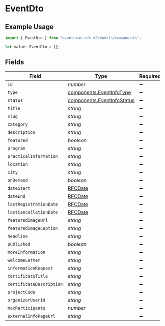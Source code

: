 # EventDto

## Example Usage

```typescript
import { EventDto } from "eventuras-sdk-v2/models/components";

let value: EventDto = {};
```

## Fields

| Field                                                                    | Type                                                                     | Required                                                                 | Description                                                              |
| ------------------------------------------------------------------------ | ------------------------------------------------------------------------ | ------------------------------------------------------------------------ | ------------------------------------------------------------------------ |
| `id`                                                                     | *number*                                                                 | :heavy_minus_sign:                                                       | N/A                                                                      |
| `type`                                                                   | [components.EventInfoType](../../models/components/eventinfotype.md)     | :heavy_minus_sign:                                                       | N/A                                                                      |
| `status`                                                                 | [components.EventInfoStatus](../../models/components/eventinfostatus.md) | :heavy_minus_sign:                                                       | N/A                                                                      |
| `title`                                                                  | *string*                                                                 | :heavy_minus_sign:                                                       | N/A                                                                      |
| `slug`                                                                   | *string*                                                                 | :heavy_minus_sign:                                                       | N/A                                                                      |
| `category`                                                               | *string*                                                                 | :heavy_minus_sign:                                                       | N/A                                                                      |
| `description`                                                            | *string*                                                                 | :heavy_minus_sign:                                                       | N/A                                                                      |
| `featured`                                                               | *boolean*                                                                | :heavy_minus_sign:                                                       | N/A                                                                      |
| `program`                                                                | *string*                                                                 | :heavy_minus_sign:                                                       | N/A                                                                      |
| `practicalInformation`                                                   | *string*                                                                 | :heavy_minus_sign:                                                       | N/A                                                                      |
| `location`                                                               | *string*                                                                 | :heavy_minus_sign:                                                       | N/A                                                                      |
| `city`                                                                   | *string*                                                                 | :heavy_minus_sign:                                                       | N/A                                                                      |
| `onDemand`                                                               | *boolean*                                                                | :heavy_minus_sign:                                                       | N/A                                                                      |
| `dateStart`                                                              | [RFCDate](../../types/rfcdate.md)                                        | :heavy_minus_sign:                                                       | N/A                                                                      |
| `dateEnd`                                                                | [RFCDate](../../types/rfcdate.md)                                        | :heavy_minus_sign:                                                       | N/A                                                                      |
| `lastRegistrationDate`                                                   | [RFCDate](../../types/rfcdate.md)                                        | :heavy_minus_sign:                                                       | N/A                                                                      |
| `lastCancellationDate`                                                   | [RFCDate](../../types/rfcdate.md)                                        | :heavy_minus_sign:                                                       | N/A                                                                      |
| `featuredImageUrl`                                                       | *string*                                                                 | :heavy_minus_sign:                                                       | N/A                                                                      |
| `featuredImageCaption`                                                   | *string*                                                                 | :heavy_minus_sign:                                                       | N/A                                                                      |
| `headline`                                                               | *string*                                                                 | :heavy_minus_sign:                                                       | N/A                                                                      |
| `published`                                                              | *boolean*                                                                | :heavy_minus_sign:                                                       | N/A                                                                      |
| `moreInformation`                                                        | *string*                                                                 | :heavy_minus_sign:                                                       | N/A                                                                      |
| `welcomeLetter`                                                          | *string*                                                                 | :heavy_minus_sign:                                                       | N/A                                                                      |
| `informationRequest`                                                     | *string*                                                                 | :heavy_minus_sign:                                                       | N/A                                                                      |
| `certificateTitle`                                                       | *string*                                                                 | :heavy_minus_sign:                                                       | N/A                                                                      |
| `certificateDescription`                                                 | *string*                                                                 | :heavy_minus_sign:                                                       | N/A                                                                      |
| `projectCode`                                                            | *string*                                                                 | :heavy_minus_sign:                                                       | N/A                                                                      |
| `organizerUserId`                                                        | *string*                                                                 | :heavy_minus_sign:                                                       | N/A                                                                      |
| `maxParticipants`                                                        | *number*                                                                 | :heavy_minus_sign:                                                       | N/A                                                                      |
| `externalInfoPageUrl`                                                    | *string*                                                                 | :heavy_minus_sign:                                                       | N/A                                                                      |